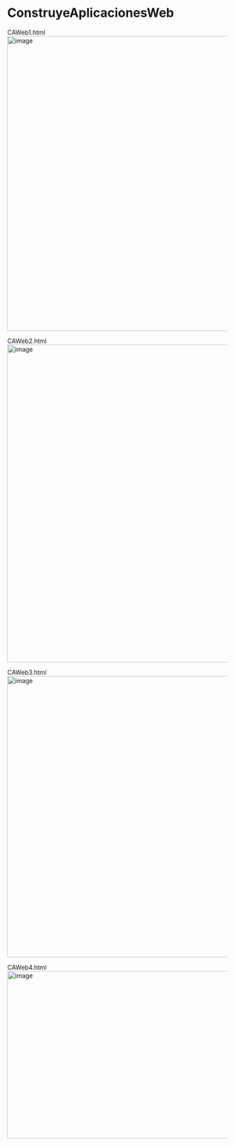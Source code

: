 # ConstruyeAplicacionesWeb

CAWeb1.html <br>
<img width="759" height="673" alt="image" src="https://github.com/user-attachments/assets/ec9a20e0-1f9b-4d34-9a09-8049aab17ed7" />

CAWeb2.html <br>
<img width="1352" height="725" alt="image" src="https://github.com/user-attachments/assets/7d586622-9061-4ed8-803a-d8f01dc7eac1" />

CAWeb3.html <br>
<img width="761" height="642" alt="image" src="https://github.com/user-attachments/assets/d5e0932b-eb52-4184-99c8-65b299a04c97" />

CAWeb4.html <br>
<img width="533" height="382" alt="image" src="https://github.com/user-attachments/assets/54d737ce-4833-495e-a53b-02b343d47e17" />



